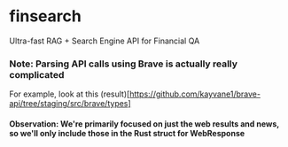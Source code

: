# finsearch
Ultra-fast RAG + Search Engine API for Financial QA



### Note: Parsing API calls using Brave is actually really complicated
For example, look at this (result)[https://github.com/kayvane1/brave-api/tree/staging/src/brave/types]



#### Observation: We're primarily focused on just the web results and news, so we'll only include those in the Rust struct for WebResponse
